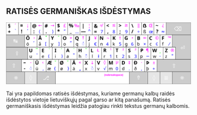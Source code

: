 
RATISĖS GERMANIŠKAS IŠDĖSTYMAS
--------------------------------

![Ratisės germaniškas išdėstymas](images/kb_lt_ratise_germanic.svg)

Tai yra papildomas ratisės išdėstymas, kuriame germanų kalbų raidės išdėstytos vietoje lietuviškųjų pagal garso ar kitą panašumą.
Ratisės germaniškasis išdėstymas leidžia patogiau rinkti tekstus germanų kalbomis.
